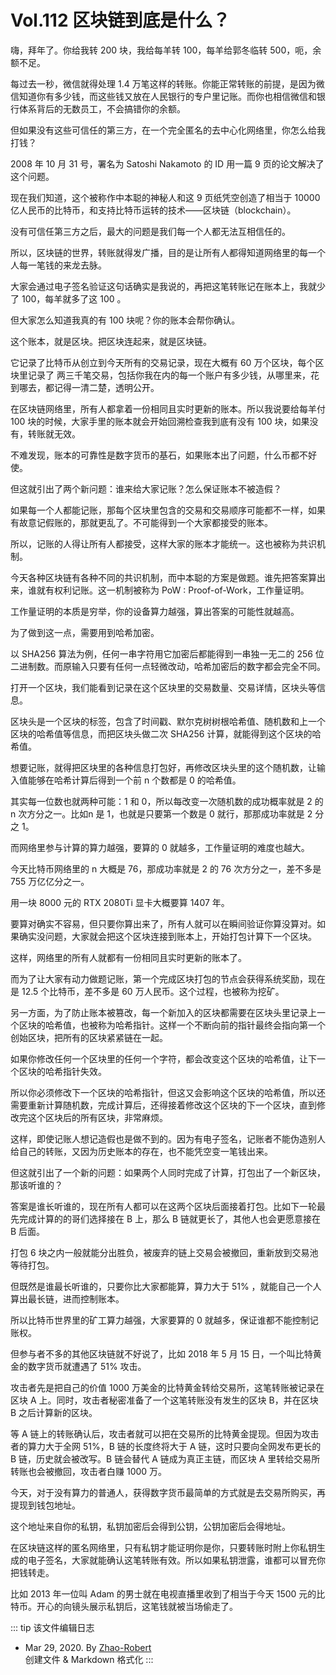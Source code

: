 # Vol.112 区块链到底是什么？

嗨，拜年了。你给我转 200 块，我给每羊转 100，每羊给郭冬临转 500，呃，余额不足。

每过去一秒，微信就得处理 1.4 万笔这样的转账。你能正常转账的前提，是因为微信知道你有多少钱，而这些钱又放在人民银行的专户里记账。而你也相信微信和银行体系背后的无数员工，不会搞错你的余额。

但如果没有这些可信任的第三方，在一个完全匿名的去中心化网络里，你怎么给我打钱？

2008 年 10 月 31 号，署名为 Satoshi Nakamoto 的 ID 用一篇 9 页的论文解决了这个问题。

现在我们知道，这个被称作中本聪的神秘人和这 9 页纸凭空创造了相当于 10000 亿人民币的比特币，和支持比特币运转的技术——区块链（blockchain）。

没有可信任第三方之后，最大的问题是我们每一个人都无法互相信任的。

所以，区块链的世界，转账就得发广播，目的是让所有人都得知道网络里的每一个人每一笔钱的来龙去脉。

大家会通过电子签名验证这句话确实是我说的，再把这笔转账记在账本上，我就少了 100，每羊就多了这 100 。

但大家怎么知道我真的有 100 块呢？你的账本会帮你确认。

这个账本，就是区块。把区块连起来，就是区块链。

它记录了比特币从创立到今天所有的交易记录，现在大概有 60 万个区块，每个区块里记录了 两三千笔交易，包括你我在内的每一个账户有多少钱，从哪里来，花到哪去，都记得一清二楚，透明公开。

在区块链网络里，所有人都拿着一份相同且实时更新的账本。所以我说要给每羊付 100 块的时候，大家手里的账本就会开始回溯检查我到底有没有 100 块，如果没有，转账就无效。

不难发现，账本的可靠性是数字货币的基石，如果账本出了问题，什么币都不好使。

但这就引出了两个新问题：谁来给大家记账？怎么保证账本不被造假？

如果每一个人都能记账，那每个区块里包含的交易和交易顺序可能都不一样，如果有故意记假账的，那就更乱了。不可能得到一个大家都接受的账本。

所以，记账的人得让所有人都接受，这样大家的账本才能统一。这也被称为共识机制。

今天各种区块链有各种不同的共识机制，而中本聪的方案是做题。谁先把答案算出来，谁就有权利记账。这一机制被称为 PoW : Proof-of-Work，工作量证明。

工作量证明的本质是穷举，你的设备算力越强，算出答案的可能性就越高。

为了做到这一点，需要用到哈希加密。

以 SHA256 算法为例，任何一串字符用它加密后都能得到一串独一无二的 256 位二进制数。而原输入只要有任何一点轻微改动，哈希加密后的数字都会完全不同。

打开一个区块，我们能看到记录在这个区块里的交易数量、交易详情，区块头等信息。

区块头是一个区块的标签，包含了时间戳、默尔克树树根哈希值、随机数和上一个区块的哈希值等信息，而把区块头做二次 SHA256 计算，就能得到这个区块的哈希值。

想要记账，就得把区块里的各种信息打包好，再修改区块头里的这个随机数，让输入值能够在哈希计算后得到一个前 n 个数都是 0 的哈希值。

其实每一位数也就两种可能：1 和 0，所以每改变一次随机数的成功概率就是 2 的 n 次方分之一。比如n 是 1，也就是只要第一个数是 0 就行，那那成功率就是 2 分之 1。

而网络里参与计算的算力越强，要算的 0 就越多，工作量证明的难度也越大。

今天比特币网络里的 n 大概是 76，那成功率就是 2 的 76 次方分之一，差不多是 755 万亿亿分之一。

用一块 8000 元的 RTX 2080Ti 显卡大概要算 1407 年。

要算对确实不容易，但只要你算出来了，所有人就可以在瞬间验证你算没算对。如果确实没问题，大家就会把这个区块连接到账本上，开始打包计算下一个区块。

这样，网络里的所有人就都有一份相同且实时更新的账本了。

而为了让大家有动力做题记账，第一个完成区块打包的节点会获得系统奖励，现在是 12.5 个比特币，差不多是 60 万人民币。这个过程，也被称为挖矿。

另一方面，为了防止账本被篡改，每一个新加入的区块都需要在区块头里记录上一个区块的哈希值，也被称为哈希指针。这样一个不断向前的指针最终会指向第一个创始区块，把所有的区块紧紧链在一起。

如果你修改任何一个区块里的任何一个字符，都会改变这个区块的哈希值，让下一个区块的哈希指针失效。

所以你必须修改下一个区块的哈希指针，但这又会影响这个区块的哈希值，所以还需要重新计算随机数，完成计算后，还得接着修改这个区块的下一个区块，直到修改完这个区块后的所有区块，非常麻烦。

这样，即使记账人想记造假也是做不到的。因为有电子签名，记账者不能伪造别人给自己的转账，又因为历史账本的存在，也不能凭空变一笔钱出来。

但这就引出了一个新的问题：如果两个人同时完成了计算，打包出了一个新区块，那该听谁的？

答案是谁长听谁的，现在所有人都可以在这两个区块后面接着打包。比如下一轮最先完成计算的的哥们选择接在 B 上，那么 B 链就更长了，其他人也会更愿意接在 B 后面。

打包 6 块之内一般就能分出胜负，被废弃的链上交易会被撤回，重新放到交易池等待打包。

但既然是谁最长听谁的，只要你比大家都能算，算力大于 51% ，就能自己一个人算出最长链，进而控制账本。

所以比特币世界里的矿工算力越强，大家要算的 0 就越多，保证谁都不能控制记账权。

但参与者不多的其他区块链就不好说了，比如 2018 年 5 月 15 日，一个叫比特黄金的数字货币就遭遇了 51% 攻击。

攻击者先是把自己的价值 1000 万美金的比特黄金转给交易所，这笔转账被记录在区块 A 上。同时，攻击者秘密准备了一个这笔转账没有发生的区块 B，并在区块 B 之后计算新的区块。

等 A 链上的转账确认后，攻击者就可以把在交易所的比特黄金提现。但因为攻击者的算力大于全网 51%，B 链的长度终将大于 A 链，这时只要向全网发布更长的 B 链，历史就会被改写。B 链会替代 A 链成为真正主链，而区块 A 里转给交易所转账也会被撤回，攻击者白赚 1000 万。

今天，对于没有算力的普通人，获得数字货币最简单的方式就是去交易所购买，再提现到钱包地址。

这个地址来自你的私钥，私钥加密后会得到公钥，公钥加密后会得地址。

在区块链这样的匿名网络里，只有私钥才能证明你是你，只要转账时附上你私钥生成的电子签名，大家就能确认这笔转账有效。所以如果私钥泄露，谁都可以冒充你把钱转走。

比如 2013 年一位叫 Adam 的男士就在电视直播里收到了相当于今天 1500 元的比特币。开心的向镜头展示私钥后，这笔钱就被当场偷走了。

::: tip 该文件编辑日志

- Mar 29, 2020. By [Zhao-Robert](https://github.com/Zhao-Robert)  
创建文件 & Markdown 格式化
:::
